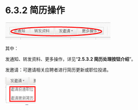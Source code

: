 # 6.3.2 简历操作

 
![](image367.png)

其中：

发通知、转发资料、更多操作，详见“**2.5.3.2 简历处理按钮介绍**”。

发邀请：可邀请相关应聘者进行简历更新或职位投递。 

![](image369.png)
